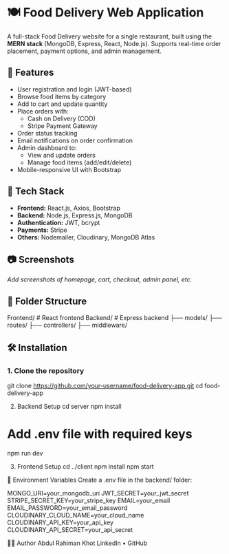 # 🍽️ Food Delivery Web Application

A full-stack Food Delivery website for a single restaurant, built using the **MERN stack** (MongoDB, Express, React, Node.js). Supports real-time order placement, payment options, and admin management.

## 🚀 Features

- User registration and login (JWT-based)
- Browse food items by category
- Add to cart and update quantity
- Place orders with:
  - Cash on Delivery (COD)
  - Stripe Payment Gateway
- Order status tracking
- Email notifications on order confirmation
- Admin dashboard to:
  - View and update orders
  - Manage food items (add/edit/delete)
- Mobile-responsive UI with Bootstrap

## 🧰 Tech Stack

- **Frontend:** React.js, Axios, Bootstrap
- **Backend:** Node.js, Express.js, MongoDB
- **Authentication:** JWT, bcrypt
- **Payments:** Stripe
- **Others:** Nodemailer, Cloudinary, MongoDB Atlas

## 📷 Screenshots

_Add screenshots of homepage, cart, checkout, admin panel, etc._

## 📁 Folder Structure

Frontend/ # React frontend
Backend/ # Express backend
├── models/
├── routes/
├── controllers/
├── middleware/

## 🛠️ Installation

### 1. Clone the repository


git clone https://github.com/your-username/food-delivery-app.git
cd food-delivery-app

2. Backend Setup
cd server
npm install
# Add .env file with required keys
npm run dev

3. Frontend Setup
cd ../client
npm install
npm start

🔐 Environment Variables
Create a .env file in the backend/ folder:

MONGO_URI=your_mongodb_uri
JWT_SECRET=your_jwt_secret
STRIPE_SECRET_KEY=your_stripe_key
EMAIL=your_email
EMAIL_PASSWORD=your_email_password
CLOUDINARY_CLOUD_NAME=your_cloud_name
CLOUDINARY_API_KEY=your_api_key
CLOUDINARY_API_SECRET=your_api_secret

🙋‍♂️ Author
Abdul Rahiman Khot
LinkedIn • GitHub
